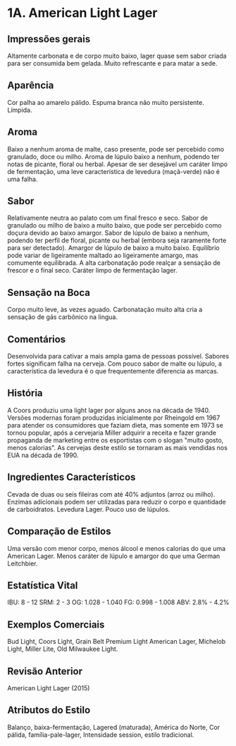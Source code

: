 # 1A. American Light Lager

## Impressões gerais

Altamente carbonata e de corpo muito baixo, lager quase sem sabor criada para ser consumida bem gelada. Muito refrescante e para matar a sede.

## Aparência

Cor palha ao amarelo pálido. Espuma branca não muito persistente. Límpida.

## Aroma

Baixo a nenhum aroma de malte, caso presente, pode ser percebido como granulado, doce ou milho. Aroma de lúpulo baixo a nenhum, podendo ter notas de picante, floral ou herbal. Apesar de ser desejável um caráter limpo de fermentação, uma leve característica de levedura (maçã-verde) não é uma falha.

## Sabor

Relativamente neutra ao palato com um final fresco e seco. Sabor de granulado ou milho de baixo a muito baixo, que pode ser percebido como doçura devido ao baixo amargor. Sabor de lúpulo de baixo a nenhum, podendo ter perfil de floral, picante ou herbal (embora seja raramente forte para ser detectado). Amargor de lúpulo de baixo a muito baixo. Equilíbrio pode variar de ligeiramente maltado ao ligeiramente amargo, mas comumente equilibrada. A alta carbonatação pode realçar a sensação de frescor e o final seco. Caráter limpo de fermentação lager.

## Sensação na Boca

Corpo muito leve, às vezes aguado. Carbonatação muito alta cria a sensação de gás carbônico na lingua.

## Comentários

Desenvolvida para cativar a mais ampla gama de pessoas possível. Sabores fortes significam falha na cerveja. Com pouco sabor de malte ou lúpulo, a característica da levedura é o que frequentemente diferencia as marcas.

## História

A Coors produziu uma light lager por alguns anos na década de 1940. Versões modernas foram produzidas inicialmente por Rheingold em 1967 para atender os consumidores que faziam dieta, mas somente em 1973 se tornou popular, após a cervejaria Miller adquirir a receita e fazer grande propaganda de marketing entre os esportistas com o slogan "muito gosto, menos calorias". As cervejas deste estilo se tornaram as mais vendidas nos EUA na década de 1990.

## Ingredientes Característicos

Cevada de duas ou seis fileiras com até 40% adjuntos (arroz ou milho). Enzimas adicionais podem ser utilizadas para reduzir o corpo e quantidade de carboidratos. Levedura Lager. Pouco uso de lúpulos.

## Comparação de Estilos

Uma versão com menor corpo, menos álcool e menos calorias do que uma American Lager. Menos caráter de lúpulo e amargor do que uma German Leitchbier.

## Estatística Vital

IBU: 8 - 12
SRM: 2 - 3
OG: 1.028 - 1.040
FG: 0.998 - 1.008
ABV: 2.8% - 4.2%

## Exemplos Comerciais

Bud Light, Coors Light, Grain Belt Premium Light American Lager, Michelob Light, Miller Lite, Old Milwaukee Light.

## Revisão Anterior

American Light Lager (2015)

## Atributos do Estilo

Balanço, baixa-fermentação, Lagered (maturada), América do Norte, Cor pálida, família-pale-lager, Intensidade session, estilo tradicional.